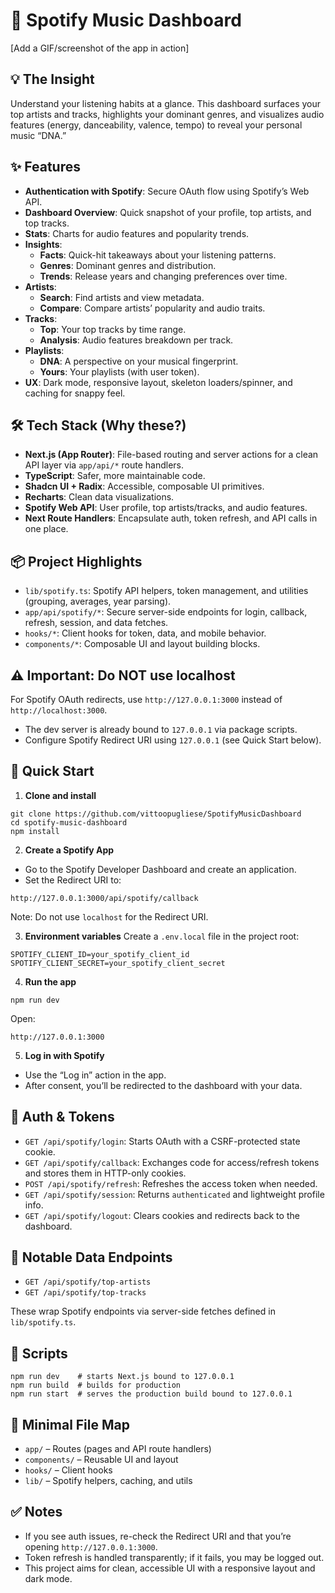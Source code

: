 # 🎵 Spotify Music Dashboard

[Add a GIF/screenshot of the app in action]

## 💡 The Insight

Understand your listening habits at a glance. This dashboard surfaces your top artists and tracks, highlights your dominant genres, and visualizes audio features (energy, danceability, valence, tempo) to reveal your personal music “DNA.”

## ✨ Features

- **Authentication with Spotify**: Secure OAuth flow using Spotify’s Web API.
- **Dashboard Overview**: Quick snapshot of your profile, top artists, and top tracks.
- **Stats**: Charts for audio features and popularity trends.
- **Insights**:
  - **Facts**: Quick-hit takeaways about your listening patterns.
  - **Genres**: Dominant genres and distribution.
  - **Trends**: Release years and changing preferences over time.
- **Artists**:
  - **Search**: Find artists and view metadata.
  - **Compare**: Compare artists’ popularity and audio traits.
- **Tracks**:
  - **Top**: Your top tracks by time range.
  - **Analysis**: Audio features breakdown per track.
- **Playlists**:
  - **DNA**: A perspective on your musical fingerprint.
  - **Yours**: Your playlists (with user token).
- **UX**: Dark mode, responsive layout, skeleton loaders/spinner, and caching for snappy feel.

## 🛠 Tech Stack (Why these?)

- **Next.js (App Router)**: File-based routing and server actions for a clean API layer via `app/api/*` route handlers.
- **TypeScript**: Safer, more maintainable code.
- **Shadcn UI + Radix**: Accessible, composable UI primitives.
- **Recharts**: Clean data visualizations.
- **Spotify Web API**: User profile, top artists/tracks, and audio features.
- **Next Route Handlers**: Encapsulate auth, token refresh, and API calls in one place.

## 📦 Project Highlights

- `lib/spotify.ts`: Spotify API helpers, token management, and utilities (grouping, averages, year parsing).
- `app/api/spotify/*`: Secure server-side endpoints for login, callback, refresh, session, and data fetches.
- `hooks/*`: Client hooks for token, data, and mobile behavior.
- `components/*`: Composable UI and layout building blocks.

## ⚠️ Important: Do NOT use localhost

For Spotify OAuth redirects, use `http://127.0.0.1:3000` instead of `http://localhost:3000`.

- The dev server is already bound to `127.0.0.1` via package scripts.
- Configure Spotify Redirect URI using `127.0.0.1` (see Quick Start below).

## 🚀 Quick Start

1) **Clone and install**
```
git clone https://github.com/vittoopugliese/SpotifyMusicDashboard
cd spotify-music-dashboard
npm install
```

2) **Create a Spotify App**
- Go to the Spotify Developer Dashboard and create an application.
- Set the Redirect URI to:
```
http://127.0.0.1:3000/api/spotify/callback
```
Note: Do not use `localhost` for the Redirect URI.

3) **Environment variables**
Create a `.env.local` file in the project root:
```
SPOTIFY_CLIENT_ID=your_spotify_client_id
SPOTIFY_CLIENT_SECRET=your_spotify_client_secret
```

4) **Run the app**
```
npm run dev
```
Open:
```
http://127.0.0.1:3000
```

5) **Log in with Spotify**
- Use the “Log in” action in the app.
- After consent, you’ll be redirected to the dashboard with your data.

## 🔐 Auth & Tokens

- `GET /api/spotify/login`: Starts OAuth with a CSRF-protected state cookie.
- `GET /api/spotify/callback`: Exchanges code for access/refresh tokens and stores them in HTTP-only cookies.
- `POST /api/spotify/refresh`: Refreshes the access token when needed.
- `GET /api/spotify/session`: Returns `authenticated` and lightweight profile info.
- `GET /api/spotify/logout`: Clears cookies and redirects back to the dashboard.

## 🧭 Notable Data Endpoints

- `GET /api/spotify/top-artists`
- `GET /api/spotify/top-tracks`

These wrap Spotify endpoints via server-side fetches defined in `lib/spotify.ts`.

## 🧪 Scripts

```
npm run dev    # starts Next.js bound to 127.0.0.1
npm run build  # builds for production
npm run start  # serves the production build bound to 127.0.0.1
```

## 📁 Minimal File Map

- `app/` – Routes (pages and API route handlers)
- `components/` – Reusable UI and layout
- `hooks/` – Client hooks
- `lib/` – Spotify helpers, caching, and utils

## ✅ Notes

- If you see auth issues, re-check the Redirect URI and that you’re opening `http://127.0.0.1:3000`.
- Token refresh is handled transparently; if it fails, you may be logged out.
- This project aims for clean, accessible UI with a responsive layout and dark mode.